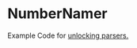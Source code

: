 # NumberNamer

Example Code for [unlocking parsers.](https://blog.vstelt.dev/articles/unlocking-parsers)
